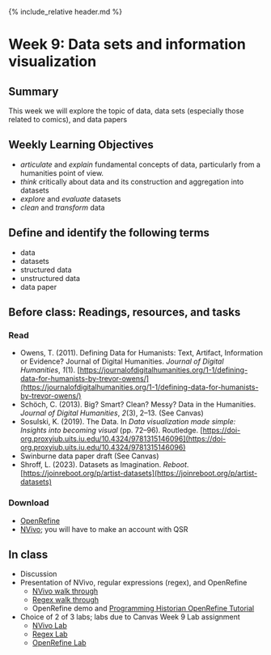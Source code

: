 {% include_relative header.md %}

# Week 9: Data sets and information visualization

## Summary
This week we will explore the topic of data, data sets (especially those related to comics), and data papers

## Weekly Learning Objectives

- *articulate* and *explain* fundamental concepts of data, particularly from a humanities point of view.
- *think* critically about data and its construction and aggregation into datasets
- *explore* and *evaluate* datasets
- *clean* and *transform* data

## Define and identify the following terms
- data  
- datasets  
- structured data  
- unstructured data  
- data paper  

## Before class: Readings, resources, and tasks
### Read
- Owens, T. (2011). Defining Data for Humanists: Text, Artifact, Information or Evidence? Journal of Digital Humanities. _Journal of Digital Humanities_, _1_(1). [https://journalofdigitalhumanities.org/1-1/defining-data-for-humanists-by-trevor-owens/](https://journalofdigitalhumanities.org/1-1/defining-data-for-humanists-by-trevor-owens/)
- Schöch, C. (2013). Big? Smart? Clean? Messy? Data in the Humanities. _Journal of Digital Humanities_, _2_(3), 2–13. (See Canvas)
- Sosulski, K. (2019). The Data. In _Data visualization made simple: Insights into becoming visual_ (pp. 72–96). Routledge. [https://doi-org.proxyiub.uits.iu.edu/10.4324/9781315146096](https://doi-org.proxyiub.uits.iu.edu/10.4324/9781315146096)
- Swinburne data paper draft (See Canvas)
- Shroff, L. (2023). Datasets as Imagination. _Reboot_. [https://joinreboot.org/p/artist-datasets](https://joinreboot.org/p/artist-datasets)
### Download
- [OpenRefine](https://openrefine.org/download.html)
- [NVivo](https://iuware.iu.edu/Windows/title/4186); you will have to make an account with QSR

## In class
- Discussion
- Presentation of NVivo, regular expressions (regex), and OpenRefine
    - [NVivo walk through](tutorial_nvivo.md)
    - [Regex walk through](tutorial_regex.md)
    - OpenRefine demo and [Programming Historian OpenRefine Tutorial](http://programminghistorian.org/en/lessons/cleaning-data-with-openrefine)
- Choice of 2 of 3 labs; labs due to Canvas Week 9 Lab assignment
    - [NVivo Lab](lab_nvivo.md)
    - [Regex Lab](lab_regex.md)
    - [OpenRefine Lab](lab_openrefine.md)
